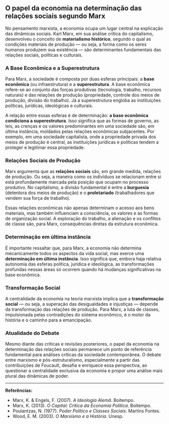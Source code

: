 
## O papel da economia na determinação das relações sociais segundo Marx

No pensamento marxista, a economia ocupa um lugar central na explicação das dinâmicas sociais. Karl Marx, em sua análise crítica do capitalismo, desenvolveu o conceito de **materialismo histórico**, segundo o qual as condições materiais de produção — ou seja, a forma como os seres humanos produzem sua existência — são determinantes fundamentais das relações sociais, políticas e culturais.

### A Base Econômica e a Superestrutura

Para Marx, a sociedade é composta por duas esferas principais: a **base econômica** (ou infraestrutura) e a **superestrutura**. A base econômica refere-se ao conjunto das forças produtivas (tecnologia, trabalho, recursos naturais) e das relações de produção (propriedade, controle dos meios de produção, divisão do trabalho). Já a superestrutura engloba as instituições políticas, jurídicas, ideológicas e culturais.

A relação entre essas esferas é de determinação: **a base econômica condiciona a superestrutura**. Isso significa que as formas de governo, as leis, as crenças e os valores predominantes em uma sociedade são, em última instância, moldados pelas relações econômicas subjacentes. Por exemplo, em uma sociedade capitalista, onde a propriedade privada dos meios de produção é central, as instituições jurídicas e políticas tendem a proteger e legitimar essa propriedade.

### Relações Sociais de Produção

Marx argumenta que as **relações sociais** são, em grande medida, relações de produção. Ou seja, a maneira como os indivíduos se relacionam entre si está profundamente marcada pela posição que ocupam no processo produtivo. No capitalismo, a divisão fundamental é entre a **burguesia** (detentora dos meios de produção) e o **proletariado** (trabalhadores que vendem sua força de trabalho).

Essas relações econômicas não apenas determinam o acesso aos bens materiais, mas também influenciam a consciência, os valores e as formas de organização social. A exploração do trabalho, a alienação e os conflitos de classe são, para Marx, consequências diretas da estrutura econômica.

### Determinação em última instância

É importante ressaltar que, para Marx, a economia não determina mecanicamente todos os aspectos da vida social, mas exerce uma **determinação em última instância**. Isso significa que, embora haja relativa autonomia das esferas política, jurídica e ideológica, as transformações profundas nessas áreas só ocorrem quando há mudanças significativas na base econômica.

### Transformação Social

A centralidade da economia na teoria marxista implica que a **transformação social** — ou seja, a superação das desigualdades e injustiças — depende da transformação das relações de produção. Para Marx, a luta de classes, impulsionada pelas contradições do sistema econômico, é o motor da história e o caminho para a emancipação.

### Atualidade do Debate

Mesmo diante das críticas e revisões posteriores, o papel da economia na determinação das relações sociais permanece um ponto de referência fundamental para análises críticas da sociedade contemporânea. O debate entre marxismo e pós-estruturalismo, especialmente a partir das contribuições de Foucault, desafia e enriquece essa perspectiva, ao questionar a centralidade exclusiva da economia e propor uma análise mais plural das dinâmicas de poder.

---

**Referências:**

- Marx, K. & Engels, F. (2007). *A Ideologia Alemã*. Boitempo.
- Marx, K. (2013). *O Capital: Crítica da Economia Política*. Boitempo.
- Poulantzas, N. (1977). *Poder Político e Classes Sociais*. Martins Fontes.
- Wood, E. M. (2003). *O Marxismo e a História*. Unesp.
```
